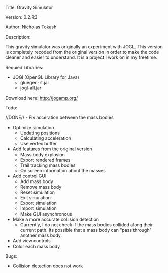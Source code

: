 Title:    Gravity Simulator

Version:  0.2.R3

Author:   Nicholas Tokash

Description:

This gravity simulator was originally an experiment with JOGL. This version is completely recoded from the original version in order to make the code cleaner and easier to understand. It is a project I work on in my freetime.

Requied Libraries:

- JOGl (OpenGL Library for Java)
  - gluegen-rt.jar
  - jogl-all.jar

Download here: http://jogamp.org/


Todo:

//DONE// - Fix acceration between the mass bodies
- Optimize simulation 
  - Updating positions
  - Calculating acceleration
  - Use vertex buffer
- Add features from the original version
  - Mass body explosion
  - Export rendered frames
  - Trail tracking mass bodies
  - On screen information about the masses
- Add control GUI
  - Add mass body
  - Remove mass body
  - Reset simulation
  - Exit simulation
  - Export simulation
  - Import simulation
  - Make GUI asynchronous
- Make a more accurate collision detection
  - Currently, I do not check if the mass bodies collided along their current path. Its possible that a mass body can "pass through" another mass body.
- Add view controls
- Color each mass body

Bugs:

- Collision detection does not work
